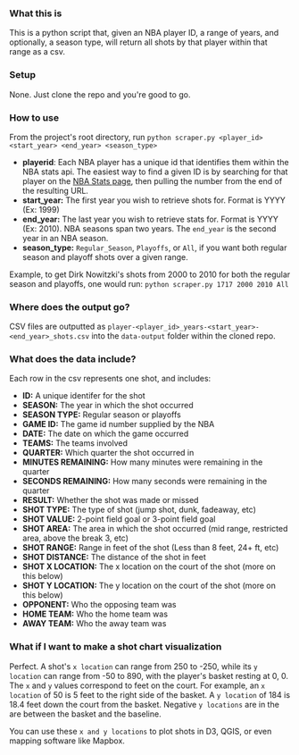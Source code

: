 ### What this is

This is a python script that, given an NBA player ID, a range of years, and optionally, a season type, will return all shots by that player within that range as a csv.

### Setup

None. Just clone the repo and you're good to go.

### How to use

From the project's root directory, run `python scraper.py <player_id> <start_year> <end_year> <season_type>`

- **playerid**: Each NBA player has a unique id that identifies them within the NBA stats api. The easiest way to find a given ID is by searching for that player on the [NBA Stats page](https://www.nba.com/stats), then pulling the number from the end of the resulting URL.
- **start_year:** The first year you wish to retrieve shots for. Format is YYYY (Ex: 1999)
- **end_year:** The last year you wish to retrieve stats for. Format is YYYY (Ex: 2010). NBA seasons span two years. The `end_year` is the second year in an NBA season.
- **season_type:** `Regular_Season`, `Playoffs`, or `All`, if you want both regular season and playoff shots over a given range.

Example, to get Dirk Nowitzki's shots from 2000 to 2010 for both the regular season and playoffs, one would run:
`python scraper.py 1717 2000 2010 All`

### Where does the output go?

CSV files are outputted as `player-<player_id>_years-<start_year>-<end_year>_shots.csv` into the `data-output` folder within the cloned repo.

### What does the data include?

Each row in the csv represents one shot, and includes:
- **ID:** A unique identifer for the shot
- **SEASON:** The year in which the shot occurred
- **SEASON TYPE:** Regular season or playoffs
- **GAME ID:** The game id number supplied by the NBA
- **DATE:** The date on which the game occurred
- **TEAMS:** The teams involved
- **QUARTER:** Which quarter the shot occurred in
- **MINUTES REMAINING:** How many minutes were remaining in the quarter
- **SECONDS REMAINING:** How many seconds were remaining in the quarter
- **RESULT:** Whether the shot was made or missed
- **SHOT TYPE:** The type of shot (jump shot, dunk, fadeaway, etc)
- **SHOT VALUE:** 2-point field goal or 3-point field goal
- **SHOT AREA:** The area in which the shot occurred (mid range, restricted area, above the break 3, etc)
- **SHOT RANGE:** Range in feet of the shot (Less than 8 feet, 24+ ft, etc)
- **SHOT DISTANCE:** The distance of the shot in feet
- **SHOT X LOCATION:** The x location on the court of the shot (more on this below)
- **SHOT Y LOCATION:** The y location on the court of the shot (more on this below)
- **OPPONENT:** Who the opposing team was
- **HOME TEAM:** Who the home team was
- **AWAY TEAM:** Who the away team was

### What if I want to make a shot chart visualization

Perfect. A shot's `x location` can range from 250 to -250, while its `y location` can range from -50 to 890, with the player's basket resting at 0, 0. The `x` and `y` values correspond to feet on the court. For example, an `x location` of 50 is 5 feet to the right side of the basket. A `y location` of 184 is 18.4 feet down the court from the basket. Negative `y locations` are in the are between the basket and the baseline. 

You can use these `x and y locations` to plot shots in D3, QGIS, or even mapping software like Mapbox.
